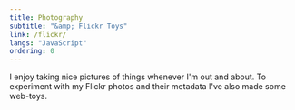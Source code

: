 ```yaml
---
title: Photography
subtitle: "&amp; Flickr Toys"
link: /flickr/
langs: "JavaScript"
ordering: 0
---
```


I enjoy taking nice pictures of things whenever I'm out and about. To experiment with my Flickr photos and their metadata I've also made some web-toys.